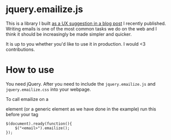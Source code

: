 # jquery.emailize.js

This is a library I built [as a UX suggestion in a blog post](http://bilaw.al/improving-email-address-input) I recently published. Writing emails is one of the most common tasks we do on the web and I think it should be increasingly be made simpler and quicker.

It is up to you whether you'd like to use it in production. I would <3 contributions.

# How to use
You need jQuery. After you need to include the `jquery.emailize.js` and `jquery.emailize.css` into your webpage.

To call emailize on a <div> element (or a generic <email> element as we have done in the example) run this before your </body> tag
```
$(document).ready(function(){
	$("<email>").emailize();
});
```